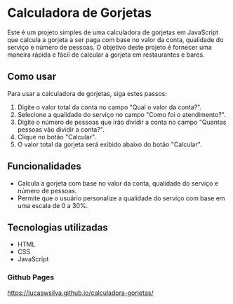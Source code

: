 # Calculadora de Gorjetas
Este é um projeto simples de uma calculadora de gorjetas em JavaScript que calcula a gorjeta a ser paga com base no valor da conta, qualidade do serviço e número de pessoas. O objetivo deste projeto é fornecer uma maneira rápida e fácil de calcular a gorjeta em restaurantes e bares.

## Como usar
Para usar a calculadora de gorjetas, siga estes passos:

1. Digite o valor total da conta no campo "Qual o valor da conta?".
2. Selecione a qualidade do serviço no campo "Como foi o atendimento?".
3. Digite o número de pessoas que irão dividir a conta no campo "Quantas pessoas vão dividir a conta?".
4. Clique no botão "Calcular".
5. O valor total da gorjeta será exibido abaixo do botão "Calcular".

## Funcionalidades
- Calcula a gorjeta com base no valor da conta, qualidade do serviço e número de pessoas.
- Permite que o usuário personalize a qualidade do serviço com base em uma escala de 0 a 30%.

## Tecnologias utilizadas
- HTML
- CSS
- JavaScript

### Github Pages
https://lucaswsilva.github.io/calculadora-gorjetas/
